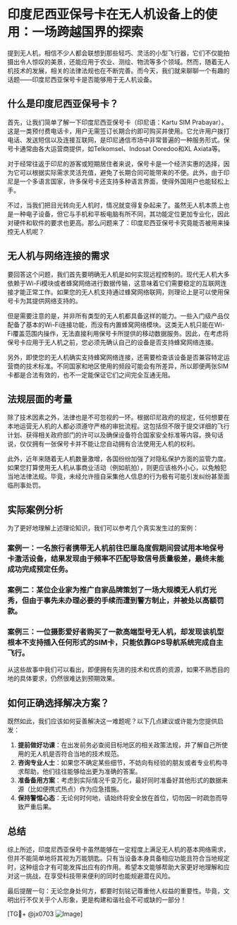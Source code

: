 # 印度尼西亚保号卡在无人机设备上的使用：一场跨越国界的探索

提到无人机，相信不少人都会联想到那些轻巧、灵活的小型飞行器，它们不仅能拍摄出令人惊叹的美景，还能应用于农业、测绘、物流等多个领域。然而，随着无人机技术的发展，相关的法律法规也在不断完善。而今天，我们就来聊聊一个有趣的话题——印度尼西亚保号卡是否能够用于无人机设备。

## 什么是印度尼西亚保号卡？

首先，让我们简单了解一下印度尼西亚保号卡（印尼语：Kartu SIM Prabayar）。这是一类预付费电话卡，用户无需签订长期合约即可购买并使用。它允许用户拨打电话、发送短信以及连接互联网，是印尼通信市场中非常普遍的一种服务形式。保号卡通常由各大运营商提供，如Telkomsel、Indosat Ooredoo和XL Axiata等。

对于经常往返于印尼的游客或短期居住者来说，保号卡是一个经济实惠的选择，因为它可以根据实际需求灵活充值，避免了长期合同可能带来的不便。此外，由于印尼是一个多语言国家，许多保号卡还支持多种语言界面，使得外国用户也能轻松上手。

不过，当我们把目光转向无人机时，情况就变得复杂起来了。虽然无人机本质上也是一种电子设备，但它与手机和平板电脑有所不同，其功能定位更加专业化，因此对硬件和软件的要求也更高。那么问题来了：印度尼西亚保号卡究竟能否被用来操控无人机呢？

## 无人机与网络连接的需求

要回答这个问题，我们首先要明确无人机是如何实现远程控制的。现代无人机大多依赖于Wi-Fi模块或者蜂窝网络进行数据传输，这意味着它们需要稳定的互联网连接才能正常工作。如果您的无人机支持通过蜂窝网络联网，则理论上是可以使用保号卡为其提供网络支持的。

但是需要注意的是，并非所有类型的无人机都具备这样的能力。一些入门级产品仅配备了基本的Wi-Fi连接功能，而没有内置蜂窝网络模块。这类无人机只能在Wi-Fi覆盖范围内操作，无法直接利用保号卡所提供的移动数据服务。因此，在考虑将保号卡应用于无人机之前，您必须先确认自己的设备是否支持蜂窝网络连接。

另外，即使您的无人机确实支持蜂窝网络连接，还需要检查该设备是否兼容特定运营商的技术标准。不同国家和地区使用的频段可能会有所差异，所以即便两张SIM卡都是合法有效的，也不一定能保证它们之间完全互通无阻。

## 法规层面的考量

除了技术因素之外，法律也是不可忽视的一环。根据印尼政府的规定，任何想要在本地运营无人机的人都必须遵守严格的审批流程。这包括但不限于提交详细的飞行计划、获得相关政府部门的许可以及确保设备符合国家安全标准等内容。换句话说，仅仅拥有一张保号卡并不能让您自动拥有合法使用无人机的权利。

此外，近年来随着无人机数量激增，各国纷纷加强了对隐私保护方面的监管力度。如果您打算使用无人机从事商业活动（例如航拍），则更应该格外小心，以免触犯当地法律法规。毕竟，未经允许擅自采集他人信息的行为极有可能引发纠纷甚至面临刑事处罚。

## 实际案例分析

为了更好地理解上述理论知识，我们可以参考几个真实发生过的案例：

### 案例一：一名旅行者携带无人机前往巴厘岛度假期间尝试用本地保号卡激活设备，结果发现由于频率不匹配导致信号质量极差，最终未能成功完成预定任务。

### 案例二：某位企业家为推广自家品牌策划了一场大规模无人机灯光秀，但由于事先未办理必要的手续而遭到警方制止，并被处以高额罚款。

### 案例三：一位摄影爱好者购买了一款高端型号无人机，却发现该机型根本不支持插入任何形式的SIM卡，只能依靠GPS导航系统完成自主飞行。

从这些故事中我们可以看出，即便拥有先进的技术和优质的资源，如果不熟悉目的地的具体要求，仍然很难达到预期效果。

## 如何正确选择解决方案？

既然如此，我们应该如何妥善解决这一难题呢？以下几点建议或许能为您提供启发：

1. **提前做好功课**：在出发前务必查阅目标地区的相关政策法规，并了解自己所使用的无人机是否符合当地的技术规范。
2. **咨询专业人士**：如果您不确定某些细节，不妨向有经验的朋友或者专业机构寻求帮助，他们往往能够给出更为准确的答案。
3. **准备备用方案**：考虑到实际情况千变万化，最好同时准备好其他形式的数据来源（比如便携式热点）作为应急措施。
4. **保持警惕心态**：无论何时何地，请始终将安全放在首位，切勿因一时疏忽而导致严重后果。

## 总结

综上所述，印度尼西亚保号卡虽然能够在一定程度上满足无人机的基本网络需求，但并不能简单地将其视为万能钥匙。只有当设备本身具备相应功能且符合当地规定时，这种组合才有可能发挥出应有的作用。希望本文能够帮助大家更好地理解和应对这一挑战，在享受科技带来便利的同时也能规避潜在风险。

最后提醒一句：无论您身处何方，都要时刻铭记尊重他人权益的重要性。毕竟，文明出行不仅关乎个人形象，更是构建和谐社会不可或缺的一部分！

[TG💪+ @jx0703 ![Image](https://github.com/user-attachments/assets/dbca1d08-cadb-493c-b0ec-ad6f7a83f270)]